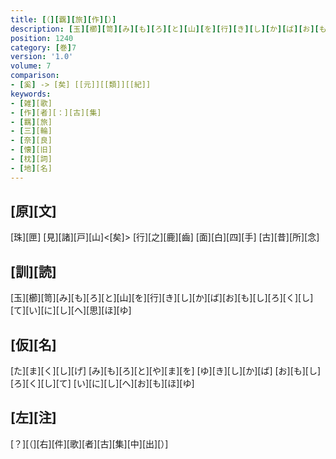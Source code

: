 ```yaml
---
title: [（][覊][旅][作][）]
description: [玉][櫛][笥][み][も][ろ][と][山][を][行][き][し][か][ば][お][も][し][ろ][く][し][て][い][に][し][へ][思][ほ][ゆ]
position: 1240
category: [巻]7
version: '1.0'
volume: 7
comparison:
- [奚] -> [矣] [[元]][[類]][[紀]]
keywords:
- [雑][歌]
- [作][者][：][古][集]
- [羈][旅]
- [三][輪]
- [奈][良]
- [懐][旧]
- [枕][詞]
- [地][名]
---
```


## [原][文]

[珠][匣] [見][諸][戸][山]<[矣]> [行][之][鹿][齒] [面][白][四][手] [古][昔][所][念]

## [訓][読]

[玉][櫛][笥][み][も][ろ][と][山][を][行][き][し][か][ば][お][も][し][ろ][く][し][て][い][に][し][へ][思][ほ][ゆ]

## [仮][名]

[た][ま][く][し][げ] [み][も][ろ][と][や][ま][を] [ゆ][き][し][か][ば] [お][も][し][ろ][く][し][て] [い][に][し][へ][お][も][ほ][ゆ]

## [左][注]

[？][（][右][件][歌][者][古][集][中][出][）]
